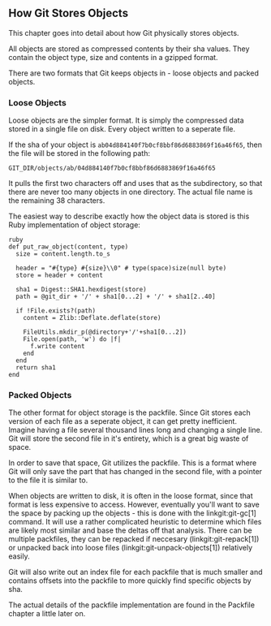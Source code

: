 ## How Git Stores Objects ##

This chapter goes into detail about how Git physically stores objects.

All objects are stored as compressed contents by their sha values.  They
contain the object type, size and contents in a gzipped format.

There are two formats that Git keeps objects in - loose objects and
packed objects.

### Loose Objects ###

Loose objects are the simpler format.  It is simply the compressed data stored
in a single file on disk.  Every object written to a seperate file.

If the sha of your object is <code>ab04d884140f7b0cf8bbf86d6883869f16a46f65</code>,
then the file will be stored in the following path:

	GIT_DIR/objects/ab/04d884140f7b0cf8bbf86d6883869f16a46f65

It pulls the first two characters off and uses that as the subdirectory, so that
there are never too many objects in one directory.  The actual file name is
the remaining 38 characters.

The easiest way to describe exactly how the object data is stored is this Ruby
implementation of object storage:

	ruby
	def put_raw_object(content, type)
	  size = content.length.to_s

	  header = "#{type} #{size}\\0" # type(space)size(null byte)
	  store = header + content

	  sha1 = Digest::SHA1.hexdigest(store)
	  path = @git_dir + '/' + sha1[0...2] + '/' + sha1[2..40]

	  if !File.exists?(path)
	    content = Zlib::Deflate.deflate(store)

	    FileUtils.mkdir_p(@directory+'/'+sha1[0...2])
	    File.open(path, 'w') do |f|
	      f.write content
	    end
	  end
	  return sha1
	end

### Packed Objects ###

The other format for object storage is the packfile. Since Git stores each
version of each file as a seperate object, it can get pretty inefficient.
Imagine having a file several thousand lines long and changing a single line.
Git will store the second file in it's entirety, which is a great big waste
of space.

In order to save that space, Git utilizes the packfile.  This is a format
where Git will only save the part that has changed in the second file, with
a pointer to the file it is similar to.

When objects are written to disk, it is often in the loose format, since
that format is less expensive to access.  However, eventually you'll want
to save the space by packing up the objects - this is done with the
linkgit:git-gc[1] command.  It will use a rather complicated heuristic to
determine which files are likely most similar and base the deltas off that
analysis.  There can be multiple packfiles, they can be repacked if neccesary
(linkgit:git-repack[1]) or unpacked back into loose files
(linkgit:git-unpack-objects[1]) relatively easily.

Git will also write out an index file for each packfile that is much smaller
and contains offsets into the packfile to more quickly find specific objects
by sha.

The actual details of the packfile implementation are found in the Packfile
chapter a little later on.


